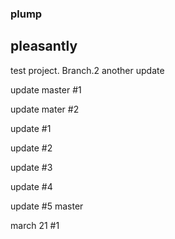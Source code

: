 ### plump
## pleasantly

test project.
Branch.2
another update

update master #1

update mater #2

update #1

update #2

update #3

update #4

update #5 master 

march 21 #1